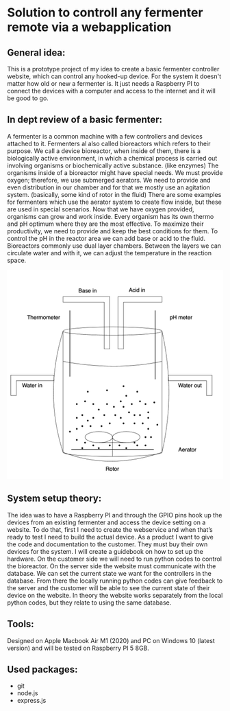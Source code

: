 # Solution to controll any fermenter remote via a webapplication

## General idea:

This is a prototype project of my idea to create a basic fermenter controller website, which can control any hooked-up device. For the system it doesn't matter how old or new a fermenter is. It just needs a Raspberry PI to connect the devices with a computer and access to the internet and it will be good to go.

## In dept review of a basic fermenter:

A fermenter is a common machine with a few controllers and devices attached to it. Fermenters al also called bioreactors which refers to their purpose. We call a device bioreactor, when inside of them, there is a biologically active environment, in which a chemical process is carried out involving organisms or biochemically active substance. (like enzymes)
The organisms inside of a bioreactor might have special needs. We must provide oxygen; therefore, we use submerged aerators. We need to provide and even distribution in our chamber and for that we mostly use an agitation system. (basically, some kind of rotor in the fluid) There are some examples for fermenters which use the aerator system to create flow inside, but these are used in special scenarios.
Now that we have oxygen provided, organisms can grow and work inside. Every organism has its own thermo and pH optimum where they are the most effective. To maximize their productivity, we need to provide and keep the best conditions for them. To control the pH in the reactor area we can add base or acid to the fluid. Bioreactors commonly use dual layer chambers. Between the layers we can circulate water and with it, we can adjust the temperature in the reaction space.

![alt text](blueprints/basicBioreactor.png)

## System setup theory:

The idea was to have a Raspberry PI and through the GPIO pins hook up the devices from an existing fermenter and access the device setting on a website. To do that, first I need to create the webservice and when that’s ready to test I need to build the actual device. As a product I want to give the code and documentation to the customer. They must buy their own devices for the system. I will create a guidebook on how to set up the hardware. On the customer side we will need to run python codes to control the bioreactor. On the server side the website must communicate with the database. We can set the current state we want for the controllers in the database. From there the locally running python codes can give feedback to the server and the customer will be able to see the current state of their device on the website.
In theory the website works separately from the local python codes, but they relate to using the same database.

## Tools:

Designed on Apple Macbook Air M1 (2020) and PC on Windows 10 (latest version) and will be tested on Raspberry PI 5 8GB.

## Used packages:

- git
- node.js
- express.js
